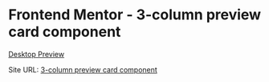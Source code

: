 # Frontend Mentor - 3-column preview card component

[Desktop Preview](design/desktop-preview.jpg)

Site URL: [3-column preview card component](https://frontendmentor-challenges-romariodev.netlify.app/3-column-preview-card-component/index.html)
